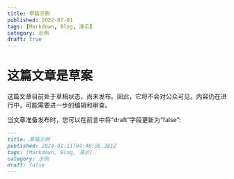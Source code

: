 ```yaml
---
title: 草稿示例
published: 2022-07-01
tags: [Markdown, Blog, 演示]
category: 示例
draft: true
---
```


# 这篇文章是草案

这篇文章目前处于草稿状态，尚未发布。因此，它将不会对公众可见。内容仍在进行中，可能需要进一步的编辑和审查。

当文章准备发布时，您可以在前言中将“draft”字段更新为“false”:

```markdown
---
title: 草稿示例
published: 2024-01-11T04:40:26.381Z
tags: [Markdown, Blog, 演示]
category: 示例
draft: false
---
